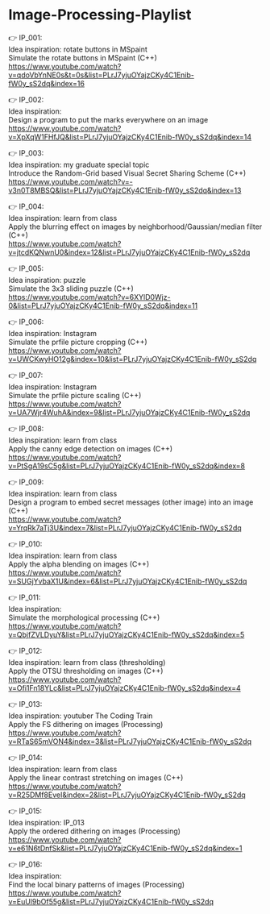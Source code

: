 # Image-Processing-Playlist

👉 IP_001: <br/>
Idea inspiration: rotate buttons in MSpaint <br/>
Simulate the rotate buttons in MSpaint (C++) <br/>
https://www.youtube.com/watch?v=qdoVbYnNE0s&t=0s&list=PLrJ7yjuOYajzCKy4C1Enib-fW0y_sS2dq&index=16 <br/>

👉 IP_002: <br/>
Idea inspiration: <br/>
Design a program to put the marks everywhere on an image <br/>
https://www.youtube.com/watch?v=XpXqW1FHfJQ&list=PLrJ7yjuOYajzCKy4C1Enib-fW0y_sS2dq&index=14 <br/>
 
👉 IP_003: <br/>
Idea inspiration: my graduate special topic <br/>
Introduce the Random-Grid based Visual Secret Sharing Scheme (C++) <br/>
https://www.youtube.com/watch?v=-v3n0T8MBSQ&list=PLrJ7yjuOYajzCKy4C1Enib-fW0y_sS2dq&index=13 <br/>
 
👉 IP_004: <br/>
Idea inspiration: learn from class <br/>
Apply the blurring effect on images by neighborhood/Gaussian/median filter (C++) <br/>
https://www.youtube.com/watch?v=jtcdKQNwnU0&index=12&list=PLrJ7yjuOYajzCKy4C1Enib-fW0y_sS2dq <br/>
 
👉 IP_005: <br/>
Idea inspiration: puzzle <br/>
Simulate the 3x3 sliding puzzle (C++) <br/>
https://www.youtube.com/watch?v=6XYlD0Wjz-0&list=PLrJ7yjuOYajzCKy4C1Enib-fW0y_sS2dq&index=11 <br/>

👉 IP_006: <br/>
Idea inspiration: Instagram <br/>
Simulate the prfile picture cropping (C++) <br/>
https://www.youtube.com/watch?v=UWCKwyHO12g&index=10&list=PLrJ7yjuOYajzCKy4C1Enib-fW0y_sS2dq <br/>

👉 IP_007: <br/>
Idea inspiration: Instagram <br/>
Simulate the prfile picture scaling (C++) <br/>
https://www.youtube.com/watch?v=UA7Wjr4WuhA&index=9&list=PLrJ7yjuOYajzCKy4C1Enib-fW0y_sS2dq <br/>

👉 IP_008: <br/>
Idea inspiration: learn from class <br/>
Apply the canny edge detection on images (C++) <br/>
https://www.youtube.com/watch?v=PtSgA19sC5g&list=PLrJ7yjuOYajzCKy4C1Enib-fW0y_sS2dq&index=8 <br/>

👉 IP_009: <br/>
Idea inspiration: learn from class <br/>
Design a program to embed secret messages (other image) into an image (C++) <br/>
https://www.youtube.com/watch?v=YrqRk7aTj3U&index=7&list=PLrJ7yjuOYajzCKy4C1Enib-fW0y_sS2dq <br/>

👉 IP_010: <br/>
Idea inspiration: learn from class <br/>
Apply the alpha blending on images (C++) <br/>
https://www.youtube.com/watch?v=SUGjYvbaX1U&index=6&list=PLrJ7yjuOYajzCKy4C1Enib-fW0y_sS2dq <br/>

👉 IP_011: <br/>
Idea inspiration: <br/>
Simulate the morphological processing (C++) <br/>
https://www.youtube.com/watch?v=QbjfZVLDyuY&list=PLrJ7yjuOYajzCKy4C1Enib-fW0y_sS2dq&index=5 <br/>

👉 IP_012: <br/>
Idea inspiration: learn from class (thresholding) <br/>
Apply the OTSU thresholding on images (C++) <br/>
https://www.youtube.com/watch?v=Ofi1Fn18YLc&list=PLrJ7yjuOYajzCKy4C1Enib-fW0y_sS2dq&index=4 <br/>

👉 IP_013: <br/>
Idea inspiration: youtuber The Coding Train <br/>
Apply the FS dithering on images (Processing) <br/>
https://www.youtube.com/watch?v=RTaS65mVON4&index=3&list=PLrJ7yjuOYajzCKy4C1Enib-fW0y_sS2dq <br/>

👉 IP_014: <br/>
Idea inspiration: learn from class <br/>
Apply the linear contrast stretching on images (C++) <br/>
https://www.youtube.com/watch?v=R25DMf8EveI&index=2&list=PLrJ7yjuOYajzCKy4C1Enib-fW0y_sS2dq <br/>

👉 IP_015: <br/>
Idea inspiration: IP_013 <br/>
Apply the ordered dithering on images (Processing) <br/>
https://www.youtube.com/watch?v=e61N6tDnfSk&list=PLrJ7yjuOYajzCKy4C1Enib-fW0y_sS2dq&index=1 <br/>

👉 IP_016: <br/>
Idea inspiration: <br/>
Find the local binary patterns of images (Processing) <br/>
https://www.youtube.com/watch?v=EuUl9bOf55g&list=PLrJ7yjuOYajzCKy4C1Enib-fW0y_sS2dq <br/>

